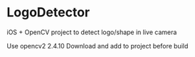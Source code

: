 
# LogoDetector
iOS + OpenCV project to detect logo/shape in live camera


Use opencv2 2.4.10
Download and add to project before build
